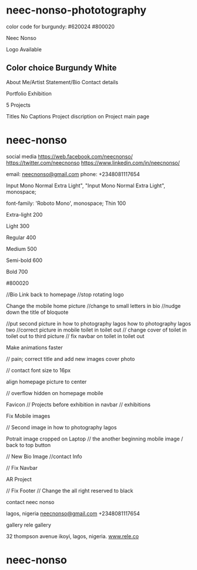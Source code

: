 # neec-nonso-phototography


color code for burgundy: #620024
#800020




Neec Nonso

Logo Available


Color choice 
Burgundy
White
- 

About Me/Artist Statement/Bio
Contact details

Portfolio
Exhibition

5 Projects 

Titles 
No Captions
Project discription on Project main page
# neec-nonso




  <meta charset="utf-8">
  <meta http-equiv="X-UA-Compatible" content="IE=edge">
  <meta name="viewport" content="width=device-width, initial-scale=1">

  <title> Contact | Neec Nonso | Documentary Photographer</title>
  <meta name="description" content="Neec Nonso is a documentary photographer based in Lagos, Nigeria. He specializes in documentary photography, video editing, and photography">


  <!-- Style Links -->

  <link rel="stylesheet" href="./css/style.css">
  <link rel="stylesheet" href="./css/mobile.css">
  <link rel="stylesheet" href="./css/tablet.css">



social media
https://web.facebook.com/neecnonso/
https://twitter.com/neecnonso
https://www.linkedin.com/in/neecnonso/

email: neecnonso@gmail.com
phone: +2348081117654


Input Mono Normal Extra Light", 
"Input Mono Normal Extra Light", monospace;

font-family: 'Roboto Mono', monospace;
Thin 100

Extra-light 200

Light 300

Regular 400

Medium 500

Semi-bold 600

Bold 700


#800020



//Bio Link back to homepage
//stop rotating logo

Change the mobile home picture
//change to small letters in bio
//nudge down the title of bloquote

//put second picture in how to photography lagos
how to photography lagos two
//correct picture in mobile toilet in toilet out
// change cover of toilet in toilet out to third picture
// fix navbar on toilet in toilet out

Make animations faster

// pain; correct title and add new images
cover photo

// contact font size to 16px

align homepage picture to center

// overflow hidden on homepage mobile




Favicon
// Projects before exhibition in navbar 
// exhibitions

Fix Mobile images

// Second image in how  to photography lagos

Potrait image cropped on Laptop
// the another beginning mobile image / back to top button

// New Bio Image
//contact Info

// Fix Navbar


AR Project 
 

// Fix Footer
// Change the all right reserved to black


contact
neec nonso
 
lagos, nigeria
neecnonso@gmail.com
+2348081117654
 
 
 
gallery
rele gallery
 
32 thompson avenue ikoyi,
lagos, nigeria.
www.rele.co
 







# neec-nonso

